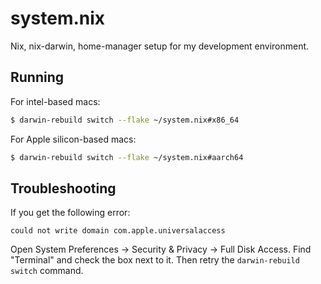 # system.nix

Nix, nix-darwin, home-manager setup for my development environment.

## Running

For intel-based macs:

```sh
$ darwin-rebuild switch --flake ~/system.nix#x86_64
```

For Apple silicon-based macs:

```sh
$ darwin-rebuild switch --flake ~/system.nix#aarch64
```

## Troubleshooting

If you get the following error:

```
could not write domain com.apple.universalaccess
```

Open System Preferences -> Security & Privacy -> Full Disk Access.
Find "Terminal" and check the box next to it.
Then retry the `darwin-rebuild switch` command.
